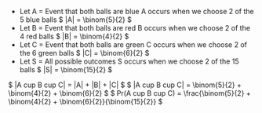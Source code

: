 <ul>
<li> Let A = Event that both balls are blue 
A occurs when we choose 2 of the 5 blue balls 
$ |A| = \binom{5}{2} $
	<li> Let B = Event that both balls are red 
	      B occurs when we choose 2 of the 4 red balls 
	      $ |B| = \binom{4}{2} $
	<li> Let C = Event that both balls are green 
	      C occurs when we choose 2 of the 6 green balls 
	      $ |C| = \binom{6}{2} $
	<li> Let S = All possible outcomes 
	      S occurs when we choose 2 of the 15 balls 
	      $ |S| = \binom{15}{2} $
</ul>
$ |A cup B cup C| = |A| + |B| + |C| $ 
$ |A cup B cup C| = \binom{5}{2} + \binom{4}{2} + \binom{6}{2} $ 
$ Pr(A cup B cup C) = \frac{\binom{5}{2} + \binom{4}{2} + \binom{6}{2}}{\binom{15}{2}} $

